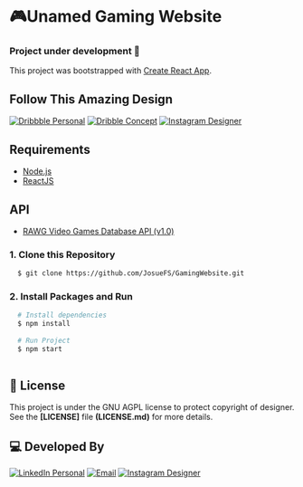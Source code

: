# :video_game:Unamed Gaming Website
### Project under development :construction:
This project was bootstrapped with [Create React App](https://github.com/facebook/create-react-app).

## Follow This Amazing Design
[![Dribbble Personal](https://img.shields.io/badge/Dribbble-Andrew%20Sereda-ea4c89?style=for-the-badge&logo=Dribbble)](https://dribbble.com/andrewsereda)
[![Dribble Concept](https://img.shields.io/badge/ConceptArt-Playstation%205-006fcd?style=for-the-badge&logo=PlayStation)](https://dribbble.com/shots/11117563-PlayStation-5-Dashboard-Concept)
[![Instagram Designer](https://img.shields.io/badge/Instagram-@sereda.dsgn-e4405F?style=for-the-badge&logo=Instagram)](https://www.instagram.com/sereda.dsgn)

## Requirements
- [Node.js](https://nodejs.org/en/)
- [ReactJS](https://reactjs.org/)

## API
- [RAWG Video Games Database API (v1.0)](https://api.rawg.io/docs/)

### 1. Clone this Repository
```sh
  $ git clone https://github.com/JosueFS/GamingWebsite.git
```
### 2. Install Packages and Run

```sh
  # Install dependencies
  $ npm install
  
  # Run Project
  $ npm start
  
  ```
## :memo: License

This project is under the GNU AGPL license to protect copyright of designer. See the **[LICENSE]** file **(LICENSE.md)** for more details.

## :computer: Developed By
[![LinkedIn Personal](https://img.shields.io/badge/LinkedIn-Josue%20Ferreira-0077B5?style=for-the-badge&logo=LinkedIn)](https://www.linkedin.com/in/jfds)
[![Email](https://img.shields.io/badge/Gmail-josue.18rj@gmail.com-d14836?style=for-the-badge&logo=Gmail)](mailto:josue.18rj@gmail.com)
[![Instagram Designer](https://img.shields.io/badge/Instagram-@josueftael-e4405F?style=for-the-badge&logo=Instagram)](https://www.instagram.com/josueftael)
